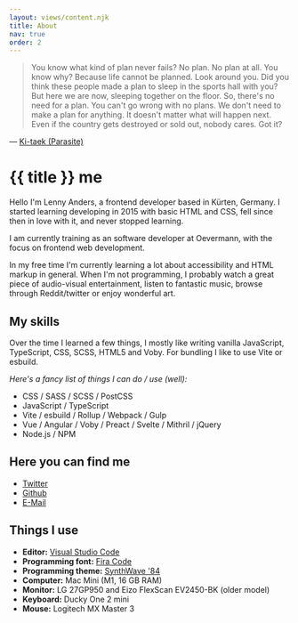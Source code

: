 ```yaml
---
layout: views/content.njk
title: About
nav: true
order: 2
---
```


> You know what kind of plan never fails? No plan. No plan at all. You know why? Because life cannot be planned. Look around you. Did you think these people made a plan to sleep in the sports hall with you? But here we are now, sleeping together on the floor. So, there's no need for a plan. You can't go wrong with no plans. We don't need to make a plan for anything. It doesn't matter what will happen next. Even if the country gets destroyed or sold out, nobody cares. Got it?

— [Ki-taek (Parasite)](https://www.imdb.com/title/tt6751668/quotes/qt4669228)

# {{ title }} me

Hello I'm Lenny Anders, a frontend developer based in Kürten, Germany. I started learning developing in 2015 with basic HTML and CSS, fell since then in love with it, and never stopped learning.

I am currently training as an software developer at Oevermann, with the focus on frontend web development.

In my free time I'm currently learning a lot about accessibility and HTML markup in general. When I'm not programming, I probably watch a great piece of audio-visual entertainment, listen to fantastic music, browse through Reddit/twitter or enjoy wonderful art.

## My skills

Over the time I learned a few things, I mostly like writing vanilla JavaScript, TypeScript, CSS, SCSS, HTML5 and Voby. For bundling I like to use Vite or esbuild.

_Here's a fancy list of things I can do / use (well):_

- CSS / SASS / SCSS / PostCSS
- JavaScript / TypeScript
- Vite / esbuild / Rollup / Webpack / Gulp
- Vue / Angular / Voby / Preact / Svelte / Mithril / jQuery
- Node.js / NPM

## Here you can find me

- [Twitter](https://twitter.com/5onderling)
- [Github](https://github.com/lennyanders)
- [E-Mail](mailto:hey@lenny.fyi)

## Things I use

- **Editor:** [Visual Studio Code](https://code.visualstudio.com/)
- **Programming font:** [Fira Code](https://github.com/tonsky/FiraCode)
- **Programming theme:** [SynthWave '84](https://github.com/robb0wen/synthwave-vscode)
- **Computer:** Mac Mini (M1, 16 GB RAM)
- **Monitor:** LG 27GP950 and Eizo FlexScan EV2450-BK (older model)
- **Keyboard:** Ducky One 2 mini
- **Mouse:** Logitech MX Master 3
